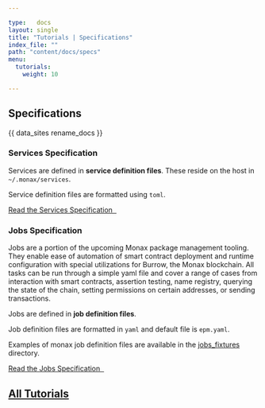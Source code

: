```yaml
---

type:   docs
layout: single
title: "Tutorials | Specifications"
index_file: ""
path: "content/docs/specs"
menu:
  tutorials:
    weight: 10

---
```


## Specifications

<div class="note">
{{ data_sites rename_docs }}
</div>


### Services Specification

Services are defined in **service definition files**. These reside on the host in `~/.monax/services`.

Service definition files are formatted using `toml`.

[Read the Services Specification &nbsp;<i class="fa fa-chevron-circle-right" aria-hidden="true"></i>](/docs/specs/services_specification)


### Jobs Specification

Jobs are a portion of the upcoming Monax package management tooling. They enable ease of automation of smart contract deployment and runtime configuration with special utilizations for Burrow, the Monax blockchain. All tasks can be run through a simple yaml file and cover a range of cases from interaction with smart contracts, assertion testing, name registry, querying the state of the chain, setting permissions on certain addresses, or sending transactions. 

Jobs are defined in **job definition files**.

Job definition files are formatted in `yaml` and default file is `epm.yaml`.

Examples of monax job definition files are available in the [jobs_fixtures](https://github.com/monax/cli/tree/master/tests/jobs_fixtures) directory.

[Read the Jobs Specification &nbsp;<i class="fa fa-chevron-circle-right" aria-hidden="true"></i>](/docs/specs/jobs_specification)



## [<i class="fa fa-chevron-circle-left" aria-hidden="true"></i> All Tutorials](/docs/)




